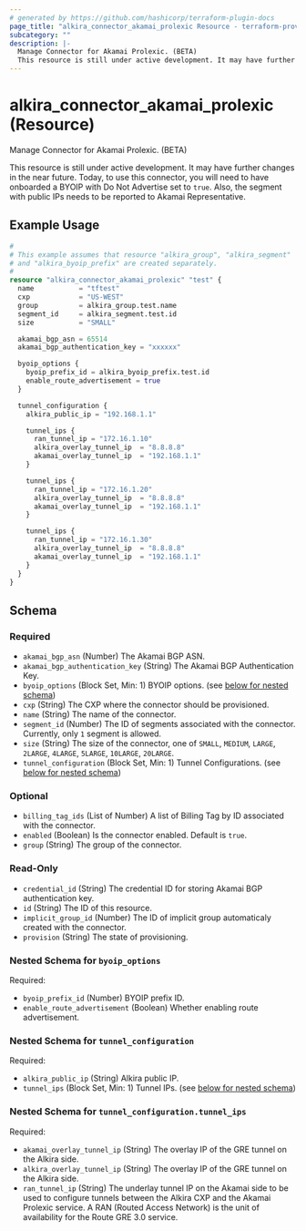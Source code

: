 ```yaml
---
# generated by https://github.com/hashicorp/terraform-plugin-docs
page_title: "alkira_connector_akamai_prolexic Resource - terraform-provider-alkira"
subcategory: ""
description: |-
  Manage Connector for Akamai Prolexic. (BETA)
  This resource is still under active development. It may have further changes in the near future. Today, to use this connector, you will need to have onboarded a BYOIP with Do Not Advertise set to true. Also, the segment with public IPs needs to be reported to Akamai Representative.
---
```


# alkira_connector_akamai_prolexic (Resource)

Manage Connector for Akamai Prolexic. (BETA)

This resource is still under active development. It may have further changes in the near future. Today, to use this connector, you will need to have onboarded a BYOIP with Do Not Advertise set to `true`. Also, the segment with public IPs needs to be reported to Akamai Representative.

## Example Usage

```terraform
#
# This example assumes that resource "alkira_group", "alkira_segment"
# and "alkira_byoip_prefix" are created separately.
#
resource "alkira_connector_akamai_prolexic" "test" {
  name           = "tftest"
  cxp            = "US-WEST"
  group          = alkira_group.test.name
  segment_id     = alkira_segment.test.id
  size           = "SMALL"

  akamai_bgp_asn = 65514
  akamai_bgp_authentication_key = "xxxxxx"

  byoip_options {
    byoip_prefix_id = alkira_byoip_prefix.test.id
    enable_route_advertisement = true
  }

  tunnel_configuration {
    alkira_public_ip = "192.168.1.1"

    tunnel_ips {
      ran_tunnel_ip = "172.16.1.10"
      alkira_overlay_tunnel_ip  = "8.8.8.8"
      akamai_overlay_tunnel_ip  = "192.168.1.1"
    }

    tunnel_ips {
      ran_tunnel_ip = "172.16.1.20"
      alkira_overlay_tunnel_ip  = "8.8.8.8"
      akamai_overlay_tunnel_ip  = "192.168.1.1"
    }

    tunnel_ips {
      ran_tunnel_ip = "172.16.1.30"
      alkira_overlay_tunnel_ip  = "8.8.8.8"
      akamai_overlay_tunnel_ip  = "192.168.1.1"
    }
  }
}
```

<!-- schema generated by tfplugindocs -->
## Schema

### Required

- `akamai_bgp_asn` (Number) The Akamai BGP ASN.
- `akamai_bgp_authentication_key` (String) The Akamai BGP Authentication Key.
- `byoip_options` (Block Set, Min: 1) BYOIP options. (see [below for nested schema](#nestedblock--byoip_options))
- `cxp` (String) The CXP where the connector should be provisioned.
- `name` (String) The name of the connector.
- `segment_id` (Number) The ID of segments associated with the connector. Currently, only `1` segment is allowed.
- `size` (String) The size of the connector, one of `SMALL`, `MEDIUM`, `LARGE`, `2LARGE`, `4LARGE`, `5LARGE`, `10LARGE`, `20LARGE`.
- `tunnel_configuration` (Block Set, Min: 1) Tunnel Configurations. (see [below for nested schema](#nestedblock--tunnel_configuration))

### Optional

- `billing_tag_ids` (List of Number) A list of Billing Tag by ID associated with the connector.
- `enabled` (Boolean) Is the connector enabled. Default is `true`.
- `group` (String) The group of the connector.

### Read-Only

- `credential_id` (String) The credential ID for storing Akamai BGP authentication key.
- `id` (String) The ID of this resource.
- `implicit_group_id` (Number) The ID of implicit group automaticaly created with the connector.
- `provision` (String) The state of provisioning.

<a id="nestedblock--byoip_options"></a>
### Nested Schema for `byoip_options`

Required:

- `byoip_prefix_id` (Number) BYOIP prefix ID.
- `enable_route_advertisement` (Boolean) Whether enabling route advertisement.


<a id="nestedblock--tunnel_configuration"></a>
### Nested Schema for `tunnel_configuration`

Required:

- `alkira_public_ip` (String) Alkira public IP.
- `tunnel_ips` (Block Set, Min: 1) Tunnel IPs. (see [below for nested schema](#nestedblock--tunnel_configuration--tunnel_ips))

<a id="nestedblock--tunnel_configuration--tunnel_ips"></a>
### Nested Schema for `tunnel_configuration.tunnel_ips`

Required:

- `akamai_overlay_tunnel_ip` (String) The overlay IP of the GRE tunnel on the Alkira side.
- `alkira_overlay_tunnel_ip` (String) The overlay IP of the GRE tunnel on the Alkira side.
- `ran_tunnel_ip` (String) The underlay tunnel IP on the Akamai side to be used to configure tunnels between the Alkira CXP and the Akamai Prolexic service. A RAN (Routed Access Network) is the unit of availability for the Route GRE 3.0 service.


